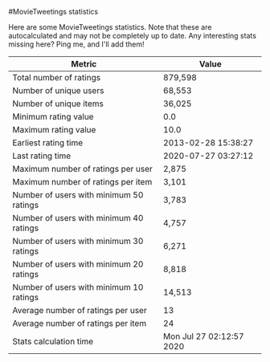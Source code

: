 #MovieTweetings statistics

Here are some MovieTweetings statistics. Note that these are autocalculated and may not be completely up to date. Any interesting stats missing here? Ping me, and I'll add them!

Metric | Value
--- | ---
Total number of ratings                 | 879,598
Number of unique users                  | 68,553
Number of unique items                  | 36,025
Minimum rating value                    | 0.0
Maximum rating value                    | 10.0
Earliest rating time                    | 2013-02-28 15:38:27
Last rating time                        | 2020-07-27 03:27:12
Maximum number of ratings per user      | 2,875
Maximum number of ratings per item      | 3,101
Number of users with minimum 50 ratings | 3,783
Number of users with minimum 40 ratings | 4,757
Number of users with minimum 30 ratings | 6,271
Number of users with minimum 20 ratings | 8,818
Number of users with minimum 10 ratings | 14,513
Average number of ratings per user      | 13
Average number of ratings per item      | 24
Stats calculation time                  | Mon Jul 27 02:12:57 2020

